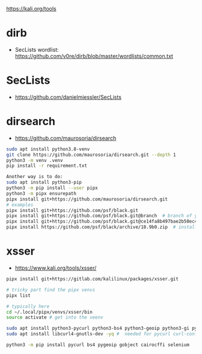 https://kali.org/tools

# dirb 
- SecLists
wordlist: https://github.com/v0re/dirb/blob/master/wordlists/common.txt

# SecLists 
- https://github.com/danielmiessler/SecLists

# dirsearch 
- https://github.com/maurosoria/dirsearch

```bash
sudo apt install python3.8-venv
git clone https://github.com/maurosoria/dirsearch.git --depth 1
python3 -m venv .venv
pip install -r requirement.txt

Another way is to do:
sudo apt install python3-pip
python3 -m pip install --user pipx
python3 -m pipx ensurepath
pipx install git+https://github.com/maurosoria/dirsearch.git
# examples
pipx install git+https://github.com/psf/black.git
pipx install git+https://github.com/psf/black.git@branch  # branch of your choice
pipx install git+https://github.com/psf/black.git@ce14fa8b497bae2b50ec48b3bd7022573a59cdb1  # git hash
pipx install https://github.com/psf/black/archive/18.9b0.zip  # install a release
```

# xsser 
- https://www.kali.org/tools/xsser/

```bash
pipx install git+https://gitlab.com/kalilinux/packages/xsser.git

# tricky part find the pipx venvs
pipx list

# typically here
cd ~/.local/pipx/venvs/xsser/bin
source activate # get into the veenv

sudo apt install python3-pycurl python3-bs4 python3-geoip python3-gi python3-cairocffi python3-selenium firefoxdriver -yq # selenium driver for firewfox
sudo apt install libcurl4-gnutls-dev -yq #  needed for pycurl curl-config

python3 -m pip install pycurl bs4 pygeoip gobject cairocffi selenium

```